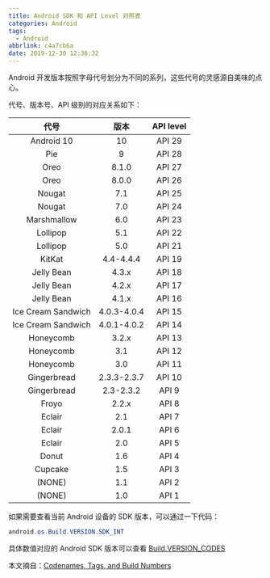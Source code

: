 ```yaml
---
title: Android SDK 和 API Level 对照表
categories: Android
tags:
  - Android
abbrlink: c4a7cb6a
date: 2019-12-30 12:36:32
---
```


Android 开发版本按照字母代号划分为不同的系列，这些代号的灵感源自美味的点心。

代号、版本号、API 级别的对应关系如下：

| 代号               | 版本        | API level |
| :----------------: | :---------: | :-------: |
| Android 10         | 10          | API 29    |
| Pie	             | 9	   | API 28    |
| Oreo	             | 8.1.0	   | API 27    |
| Oreo	             | 8.0.0	   | API 26    |
| Nougat             | 7.1	   | API 25    |
| Nougat             | 7.0	   | API 24    |
| Marshmallow        | 6.0	   | API 23    |
| Lollipop	     | 5.1	   | API 22    |
| Lollipop	     | 5.0	   | API 21    |
| KitKat	     | 4.4-4.4.4   | API 19    |
| Jelly Bean	     | 4.3.x	   | API 18    |
| Jelly Bean	     | 4.2.x	   | API 17    |
| Jelly Bean	     | 4.1.x	   | API 16    |
| Ice Cream Sandwich | 4.0.3-4.0.4 | API 15    |
| Ice Cream Sandwich | 4.0.1-4.0.2 | API 14    |
| Honeycomb	     | 3.2.x	   | API 13    |
| Honeycomb	     | 3.1	   | API 12    |
| Honeycomb	     | 3.0	   | API 11    |
| Gingerbread	     | 2.3.3-2.3.7 | API 10    |
| Gingerbread	     | 2.3-2.3.2   | API 9     |
| Froyo		     | 2.2.x       | API 8     |
| Eclair             | 2.1         | API 7     |
| Eclair             | 2.0.1	   | API 6     |
| Eclair             | 2.0	   | API 5     |
| Donut		     | 1.6         | API 4     |
| Cupcake	     | 1.5	   | API 3     |
| (NONE)	     | 1.1	   | API 2     |
| (NONE)	     | 1.0	   | API 1     |


如果需要查看当前 Android 设备的 SDK 版本，可以通过一下代码：
```java
android.os.Build.VERSION.SDK_INT
```

具体数值对应的 Android SDK 版本可以查看 [Build.VERSION_CODES](https://developer.android.com/reference/android/os/Build.VERSION_CODES)


本文摘自：[Codenames, Tags, and Build Numbers](https://source.android.com/setup/start/build-numbers)

